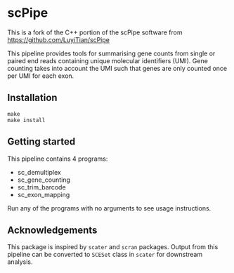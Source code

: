 # scPipe
This is a fork of the C++ portion of the scPipe software from https://github.com/LuyiTian/scPipe

This pipeline provides tools for summarising gene counts from single or paired end reads containing unique molecular identifiers (UMI). Gene counting takes into account the UMI such that genes are only counted once per UMI for each exon.

## Installation
```
make
make install
```
## Getting started
This pipeline contains 4 programs:

* sc_demultiplex
* sc_gene_counting
* sc_trim_barcode
* sc_exon_mapping

Run any of the programs with no arguments to see usage instructions.

## Acknowledgements
This package is inspired by `scater` and `scran` packages. Output from this pipeline can be converted to `SCESet` class in `scater` for downstream analysis.
